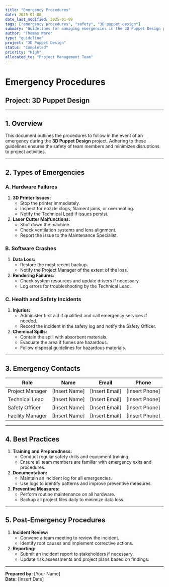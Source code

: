 ```yaml
---
title: "Emergency Procedures"
date: 2025-01-08
date_last_modified: 2025-01-09
tags: ["emergency procedures", "safety", "3D puppet design"]
summary: "Guidelines for managing emergencies in the 3D Puppet Design project, covering hardware failures, software crashes, and health and safety incidents."
author: "Thomas Ware"
type: "guideline"
project: "3D Puppet Design"
status: "Completed"
priority: "High"
allocated_to: "Project Management Team"
---
```

# **Emergency Procedures**

## **Project:** 3D Puppet Design

---

## **1. Overview**
This document outlines the procedures to follow in the event of an emergency during the **3D Puppet Design** project. Adhering to these guidelines ensures the safety of team members and minimizes disruptions to project activities.

---

## **2. Types of Emergencies**

### **A. Hardware Failures**
1. **3D Printer Issues:**
   - Stop the printer immediately.
   - Inspect for nozzle clogs, filament jams, or overheating.
   - Notify the Technical Lead if issues persist.
2. **Laser Cutter Malfunctions:**
   - Shut down the machine.
   - Check ventilation systems and lens alignment.
   - Report the issue to the Maintenance Specialist.

### **B. Software Crashes**
1. **Data Loss:**
   - Restore the most recent backup.
   - Notify the Project Manager of the extent of the loss.
2. **Rendering Failures:**
   - Check system resources and update drivers if necessary.
   - Log errors for troubleshooting by the Technical Lead.

### **C. Health and Safety Incidents**
1. **Injuries:**
   - Administer first aid if qualified and call emergency services if needed.
   - Record the incident in the safety log and notify the Safety Officer.
2. **Chemical Spills:**
   - Contain the spill with absorbent materials.
   - Evacuate the area if fumes are hazardous.
   - Follow disposal guidelines for hazardous materials.

---

## **3. Emergency Contacts**
| **Role**                | **Name**             | **Email**                     | **Phone**         |
|-------------------------|----------------------|-------------------------------|-------------------|
| Project Manager         | [Insert Name]       | [Insert Email]                | [Insert Phone]    |
| Technical Lead          | [Insert Name]       | [Insert Email]                | [Insert Phone]    |
| Safety Officer          | [Insert Name]       | [Insert Email]                | [Insert Phone]    |
| Facility Manager        | [Insert Name]       | [Insert Email]                | [Insert Phone]    |

---

## **4. Best Practices**
1. **Training and Preparedness:**
   - Conduct regular safety drills and equipment training.
   - Ensure all team members are familiar with emergency exits and procedures.
2. **Documentation:**
   - Maintain an incident log for all emergencies.
   - Use logs to identify patterns and improve preventive measures.
3. **Preventive Measures:**
   - Perform routine maintenance on all hardware.
   - Backup all project files daily to minimize data loss.

---

## **5. Post-Emergency Procedures**
1. **Incident Review:**
   - Convene a team meeting to review the incident.
   - Identify root causes and implement corrective actions.
2. **Reporting:**
   - Submit an incident report to stakeholders if necessary.
   - Update risk assessments and project plans based on findings.

---

**Prepared by:** [Your Name]  
**Date:** [Insert Date]
